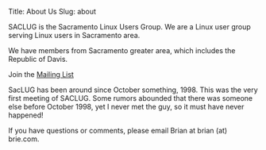 Title: About Us
Slug: about

SACLUG is the Sacramento Linux Users Group. We are a Linux user group serving Linux users 
in Sacramento area.

We have members from Sacramento greater area, which includes the Republic of Davis.

Join the [Mailing List][mailinglist]

SacLUG has been around since October something, 1998. This was the very first meeting of SACLUG.
Some rumors abounded that there was someone else before October 1998, yet I never met the 
guy, so it must have never happened!


If you have questions or comments, please email Brian at brian (at) brie.com.

[mailinglist]: https://bigbrie.com/mailman3/hyperkitty/list/lug-nuts@bigbrie.com/
